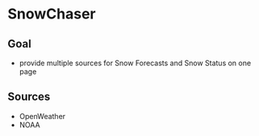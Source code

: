 # SnowChaser
## Goal
- provide multiple sources for Snow Forecasts and Snow Status on one page


## Sources
- OpenWeather
- NOAA

